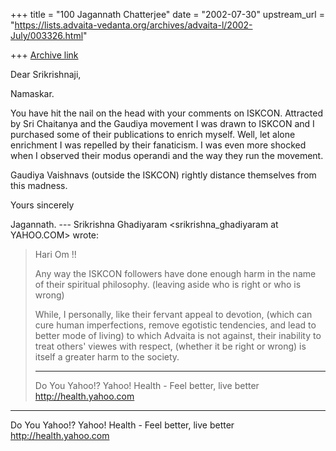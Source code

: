 +++
title = "100 Jagannath Chatterjee"
date = "2002-07-30"
upstream_url = "https://lists.advaita-vedanta.org/archives/advaita-l/2002-July/003326.html"

+++
[Archive link](https://lists.advaita-vedanta.org/archives/advaita-l/2002-July/003326.html)

Dear Srikrishnaji,

Namaskar.

You have hit the nail on the head with your comments
on ISKCON. Attracted by Sri Chaitanya and the Gaudiya
movement I was drawn to ISKCON and I purchased some of
their publications to enrich myself. Well, let alone
enrichment I was repelled by their fanaticism. I was
even more shocked when I observed their modus operandi
and the way they run the movement.

Gaudiya Vaishnavs (outside the ISKCON) rightly
distance themselves from this madness.

Yours sincerely

Jagannath.
--- Srikrishna Ghadiyaram
<srikrishna_ghadiyaram at YAHOO.COM> wrote:
> Hari Om !!
>
> Any way the ISKCON followers have done enough harm
> in
> the name of their spiritual philosophy. (leaving
> aside
> who is right or who is wrong)
>
> While, I personally, like their fervant appeal to
> devotion, (which can cure human imperfections,
> remove
> egotistic tendencies, and lead to better mode of
> living) to which Advaita is not against, their
> inability to treat others' viewes with respect,
> (whether it be right or wrong) is itself a greater
> harm to the society.
>
> __________________________________________________
> Do You Yahoo!?
> Yahoo! Health - Feel better, live better
> http://health.yahoo.com


__________________________________________________
Do You Yahoo!?
Yahoo! Health - Feel better, live better
http://health.yahoo.com

